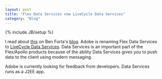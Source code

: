 ```yaml
---
layout: post
title: "Flex Data Services now LiveCycle Data Services"
category: "Blog"
---
```

{% include JB/setup %}

I read about [this](http://www.forta.com/blog/index.cfm/2007/3/20/Flex-Data-Services-Update-On-Labs) on Ben Forta's [blog](http://www.forta.com/blog/). Adobe is renaming Flex Data Services to [LiveCycle Data Services](http://labs.adobe.com/technologies/livecycle_dataservices2_5/). Data Services is an important part of the Flex/Apollo products because of the ability Data Services gives you to push data to the client using modern messaging.

Adobe is currently looking for feedback from developers. Data Services runs as a J2EE app.